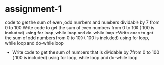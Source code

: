 # assignment-1
 code to get the sum of even ,odd numbers and  numbers dividable by 7 from 0 to 100 
Write code to get the sum of even numbers from 0 to 100   ( 100 is included) using for loop, while loop and do-while loop
 *Write code to get the sum of odd numbers from 0 to 100   ( 100 is included) using for loop, while loop and do-while loop
* Write code to get the sum of numbers that is dividable by 7from 0 to 100   ( 100 is included) using for loop, while loop and do-while loop
